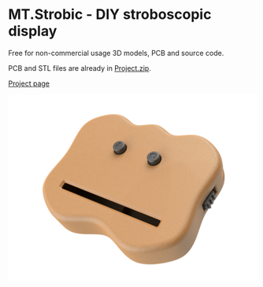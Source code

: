 # MT.Strobic - DIY stroboscopic display

Free for non-commercial usage 3D models, PCB and source code.

PCB and STL files are already in [Project.zip](https://github.com/mangust01/MT.Strobic/tree/master/release).

[Project page](https://mangust01.github.io/MT.Strobic/)

![MT.Strobic frontal side](/img/1.png)
